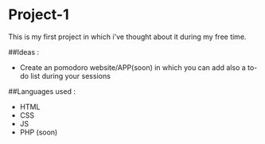 # Project-1

This is my first project in which i've thought about it during my free time.

##Ideas :
- Create an pomodoro website/APP(soon) in which you can add also a to-do list during your sessions

##Languages used :
- HTML
- CSS
- JS
- PHP (soon)
